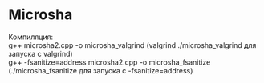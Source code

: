 # Microsha
Компиляция:  
g++ microsha2.cpp -o microsha_valgrind (valgrind ./microsha_valgrind для запуска с valgrind)  
g++ -fsanitize=address microsha2.cpp -o microsha_fsanitize (./microsha_fsanitize для запуска с -fsanitize=address)  
